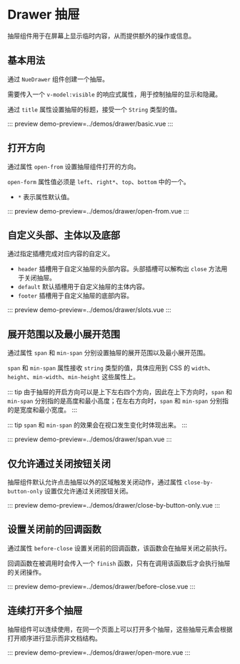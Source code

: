 # Drawer 抽屉

抽屉组件用于在屏幕上显示临时内容，从而提供额外的操作或信息。

## 基本用法

通过 `NueDrawer` 组件创建一个抽屉。

需要传入一个 `v-model:visible` 的响应式属性，用于控制抽屉的显示和隐藏。

通过 `title` 属性设置抽屉的标题，接受一个 `String` 类型的值。

::: preview
demo-preview=../demos/drawer/basic.vue
:::

## 打开方向

通过属性 `open-from` 设置抽屉组件打开的方向。

`open-form` 属性值必须是 `left`、`right*`、`top`、`bottom` 中的一个。

-   `*` 表示属性默认值。

::: preview
demo-preview=../demos/drawer/open-from.vue
:::

## 自定义头部、主体以及底部

通过指定插槽完成对应内容的自定义。

-   `header` 插槽用于自定义抽屉的头部内容。头部插槽可以解构出 `close` 方法用于关闭抽屉。
-   `default` 默认插槽用于自定义抽屉的主体内容。
-   `footer` 插槽用于自定义抽屉的底部内容。

::: preview
demo-preview=../demos/drawer/slots.vue
:::

## 展开范围以及最小展开范围

通过属性 `span` 和 `min-span` 分别设置抽屉的展开范围以及最小展开范围。

`span` 和 `min-span` 属性接收 `string` 类型的值，具体应用到 CSS 的 `width`、`height`、`min-width`、`min-height` 这些属性上。

::: tip
由于抽屉的开启方向可以是上下左右四个方向，因此在上下方向时，`span` 和 `min-span` 分别指的是高度和最小高度；在左右方向时，`span` 和 `min-span` 分别指的是宽度和最小宽度。
:::

::: tip
`span` 和 `min-span` 的效果会在视口发生变化时体现出来。
:::

::: preview
demo-preview=../demos/drawer/span.vue
:::

## 仅允许通过关闭按钮关闭

抽屉组件默认允许点击抽屉以外的区域触发关闭动作，通过属性 `close-by-button-only` 设置仅允许通过关闭按钮关闭。

::: preview
demo-preview=../demos/drawer/close-by-button-only.vue
:::

## 设置关闭前的回调函数

通过属性 `before-close` 设置关闭前的回调函数，该函数会在抽屉关闭之前执行。

回调函数在被调用时会传入一个 `finish` 函数，只有在调用该函数后才会执行抽屉的关闭操作。

::: preview
demo-preview=../demos/drawer/before-close.vue
:::

## 连续打开多个抽屉

抽屉组件可以连续使用，在同一个页面上可以打开多个抽屉，这些抽屉元素会根据打开顺序进行显示而非文档结构。

::: preview
demo-preview=../demos/drawer/open-more.vue
:::
